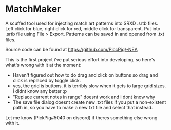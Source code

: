 # MatchMaker
A scuffed tool used for injecting match art patterns into SRXD .srtb files.
Left click for blue, right click for red, middle click for transparent. Put into .srtb file using File > Export.
Patterns can be saved in and opened from .txt files.

Source code can be found at https://github.com/PiccPig/-NEA

This is the first project i've put serious effort into developing, so here's what's wrong with it at the moment:
  - Haven't figured out how to do drag and click on buttons so drag and click is replaced by toggle click.
  - yes, the grid is buttons. it is terribly slow when it gets to large grid sizes. i didnt know any better :p
  - "Replace current notes in range" doesnt work and i dont know why
  - The save file dialog doesnt create new .txt files if you put a non-existent path in, so you have to make a new txt file and select that instead.

Let me know (PickPig#5040 on discord) if theres something else wrong with it.
